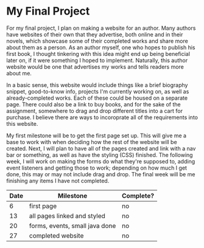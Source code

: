 # My Final Project

For my final project, I plan on making a website for an author. Many authors have websites of their own that they advertise, both online and in their novels, which showcase some of their completed works and share more about them as a person. As an author myself, one who hopes to publish his first book, I thought tinkering with this idea might end up being beneficial later on, if it were something I hoped to implement. Naturally, this author website would be one that advertises my works and tells readers more about me.

In a basic sense, this website would include things like a brief biography snippet, good-to-know info, projects I'm currently working on, as well as already-completed works. Each of these could be housed on a separate page. There could also be a link to buy books, and for the sake of the assignment, somewhere to drag and drop different titles into a cart for purchase. I believe there are ways to incoroprate all of the requirements into this website.

My first milestone will be to get the first page set up. This will give me a base to work with when deciding how the rest of the website will be created. Next, I will plan to have all of the pages created and link with a nav bar or something, as well as have the styling (CSS) finished. The following week, I will work on making the forms do what they're supposed to, adding event listeners and getting those to work; depending on how much I get done, this may or may not include drag and drop. The final week will be me finishing any items I have not completed.

| Date | Milestone | Complete? |
| ----- | ------------------- | ---------- |
| 6 | first page | no |
| 13 | all pages linked and styled | no |
| 20 | forms, events, small java done | no |
| 27 | completed website | no |